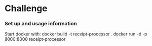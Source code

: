 # Challenge

### Set up and usage information

Start docker with:
docker build -t receipt-processor .
docker run -d -p 8000:8000 receipt-processor

